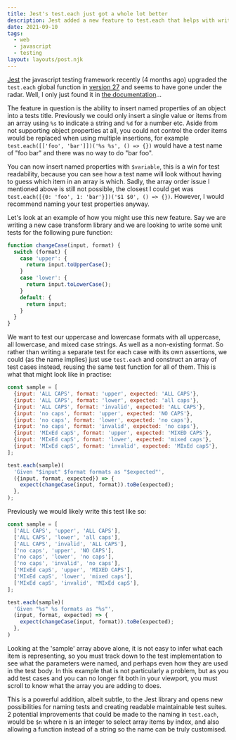 ```yaml
---
title: Jest's test.each just got a whole lot better
description: Jest added a new feature to test.each that helps with writing readable and maintainable tests.
date: 2021-09-10
tags:
  - web
  - javascript
  - testing
layout: layouts/post.njk
---
```

[Jest](https://jestjs.io/) the javascript testing framework recently (4 months ago) upgraded the `test.each` global function in [version 27](https://github.com/facebook/jest/releases#:~:text=Add%20support%20for%20interpolation%20with%20object%20properties) and seems to have gone under the radar. Well, I only just found it in [the documentation](https://jestjs.io/docs/api#1-testeachtablename-fn-timeout)...

The feature in question is the ability to insert named properties of an object into a tests title. Previously we could only insert a single value or items from an array using `%s` to indicate a string and `%d` for a number etc. Aside from not supporting object properties at all, you could not control the order items would be replaced when using multiple insertions, for example `test.each([['foo', 'bar']])('%s %s', () => {})` would have a test name of "foo bar" and there was no way to do "bar foo".

You can now insert named properties with `$variable`, this is a win for test readability, because you can see how a test name will look without having to guess which item in an array is which. Sadly, the array order issue I mentioned above is still not possible, the closest I could get was `test.each([{0: 'foo', 1: 'bar'}])('$1 $0', () => {})`. However, I would recommend naming your test properties anyway.

Let's look at an example of how you might use this new feature. Say we are writing a new case transform library and we are looking to write some unit tests for the following pure function:
```javascript
function changeCase(input, format) {
  switch (format) {
    case 'upper': {
      return input.toUpperCase();
    }
    case 'lower': {
      return input.toLowerCase();
    }
    default: {
      return input;
    }
  }
}
```
We want to test our uppercase and lowercase formats with all uppercase, all lowercase, and mixed case strings. As well as a non-existing format. So rather than writing a separate test for each case with its own assertions, we could (as the name implies) just use `test.each` and construct an array of test cases instead, reusing the same test function for all of them. This is what that might look like in practise:
```javascript
const sample = [
  {input: 'ALL CAPS', format: 'upper', expected: 'ALL CAPS'},
  {input: 'ALL CAPS', format: 'lower', expected: 'all caps'},
  {input: 'ALL CAPS', format: 'invalid', expected: 'ALL CAPS'},
  {input: 'no caps', format: 'upper', expected: 'NO CAPS'},
  {input: 'no caps', format: 'lower', expected: 'no caps'},
  {input: 'no caps', format: 'invalid', expected: 'no caps'},
  {input: 'MIxEd capS', format: 'upper', expected: 'MIXED CAPS'},
  {input: 'MIxEd capS', format: 'lower', expected: 'mixed caps'},
  {input: 'MIxEd capS', format: 'invalid', expected: 'MIxEd capS'},
];

test.each(sample)(
  'Given "$input" $format formats as "$expected"',
  ({input, format, expected}) => {
    expect(changeCase(input, format)).toBe(expected);
  },
);
```
Previously we would likely write this test like so:
```javascript
const sample = [
  ['ALL CAPS', 'upper', 'ALL CAPS'],
  ['ALL CAPS', 'lower', 'all caps'],
  ['ALL CAPS', 'invalid', 'ALL CAPS'],
  ['no caps', 'upper', 'NO CAPS'],
  ['no caps', 'lower', 'no caps'],
  ['no caps', 'invalid', 'no caps'],
  ['MIxEd capS', 'upper', 'MIXED CAPS'],
  ['MIxEd capS', 'lower', 'mixed caps'],
  ['MIxEd capS', 'invalid', 'MIxEd capS'],
];

test.each(sample)(
  'Given "%s" %s formats as "%s"',
  (input, format, expected) => {
    expect(changeCase(input, format)).toBe(expected);
  },
)
```
Looking at the 'sample' array above alone, it is not easy to infer what each item is representing, so you must track down to the test implementation to see what the parameters were named, and perhaps even how they are used in the test body. In this example that is not particularly a problem, but as you add test cases and you can no longer fit both in your viewport, you must scroll to know what the array you are adding to does.

This is a powerful addition, albeit subtle, to the Jest library and opens new possibilities for naming tests and creating readable maintainable test suites. 2 potential improvements that could be made to the naming in `test.each`, would be `$n` where n is an integer to select array items by index, and also allowing a function instead of a string so the name can be truly customised.